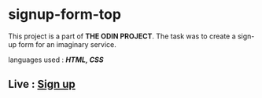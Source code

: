 # signup-form-top

This project is a part of **THE ODIN PROJECT**. The task was to create a sign-up form for an imaginary service. 

languages used : ***HTML, CSS***

## Live : [Sign up](rvarad.github.io/signup-form-top)